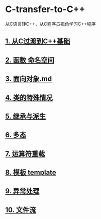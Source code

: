 # C-transfer-to-C++
从C语言转C++，从C程序员视角学习C++程序

## [1. 从C过渡到C++基础](1.%20从C过渡到C++基础.md)

## [2. 函数 命名空间](2.%20函数%20命名空间.md)

## [3. 面向对象.md](3.%20面向对象.md)

## [4. 类的特殊情况](4.%20类的特殊情况.md)

## [5. 继承与派生](5.%20继承与派生.md)

## [6. 多态](6.%20多态.md)

## [7. 运算符重载](7.%20运算符重载.md)

## [8. 模板 template](8.%20模板.md)

## [9. 异常处理](9.%20异常处理.md)

## [10. 文件流](10.%20文件流.md)